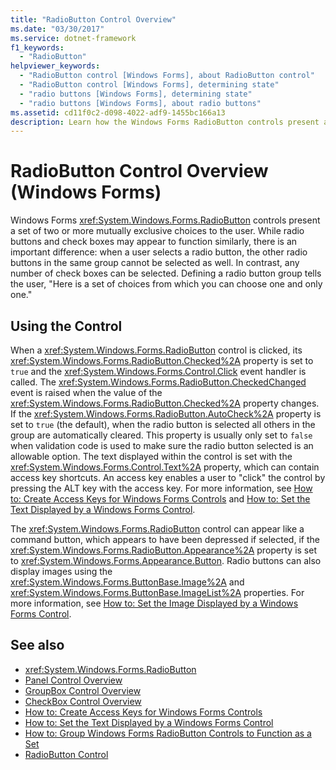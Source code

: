 ```yaml
---
title: "RadioButton Control Overview"
ms.date: "03/30/2017"
ms.service: dotnet-framework
f1_keywords: 
  - "RadioButton"
helpviewer_keywords: 
  - "RadioButton control [Windows Forms], about RadioButton control"
  - "RadioButton control [Windows Forms], determining state"
  - "radio buttons [Windows Forms], determining state"
  - "radio buttons [Windows Forms], about radio buttons"
ms.assetid: cd11f0c2-d098-4022-adf9-1455bc166a13
description: Learn how the Windows Forms RadioButton controls present a set of two or more mutually exclusive choices to the user.
---
```

# RadioButton Control Overview (Windows Forms)

Windows Forms <xref:System.Windows.Forms.RadioButton> controls present a set of two or more mutually exclusive choices to the user. While radio buttons and check boxes may appear to function similarly, there is an important difference: when a user selects a radio button, the other radio buttons in the same group cannot be selected as well. In contrast, any number of check boxes can be selected. Defining a radio button group tells the user, "Here is a set of choices from which you can choose one and only one."  
  
## Using the Control  

When a <xref:System.Windows.Forms.RadioButton> control is clicked, its <xref:System.Windows.Forms.RadioButton.Checked%2A> property is set to `true` and the <xref:System.Windows.Forms.Control.Click> event handler is called. The <xref:System.Windows.Forms.RadioButton.CheckedChanged> event is raised when the value of the <xref:System.Windows.Forms.RadioButton.Checked%2A> property changes. If the <xref:System.Windows.Forms.RadioButton.AutoCheck%2A> property is set to `true` (the default), when the radio button is selected all others in the group are automatically cleared. This property is usually only set to `false` when validation code is used to make sure the radio button selected is an allowable option. The text displayed within the control is set with the <xref:System.Windows.Forms.Control.Text%2A> property, which can contain access key shortcuts. An access key enables a user to "click" the control by pressing the ALT key with the access key. For more information, see [How to: Create Access Keys for Windows Forms Controls](how-to-create-access-keys.md) and [How to: Set the Text Displayed by a Windows Forms Control](how-to-set-the-display-text.md).  
  
The <xref:System.Windows.Forms.RadioButton> control can appear like a command button, which appears to have been depressed if selected, if the <xref:System.Windows.Forms.RadioButton.Appearance%2A> property is set to <xref:System.Windows.Forms.Appearance.Button>. Radio buttons can also display images using the <xref:System.Windows.Forms.ButtonBase.Image%2A> and <xref:System.Windows.Forms.ButtonBase.ImageList%2A> properties. For more information, see [How to: Set the Image Displayed by a Windows Forms Control](how-to-add-a-picture-to-a-control.md).  
  
## See also

- <xref:System.Windows.Forms.RadioButton>
- [Panel Control Overview](panel-control-overview-windows-forms.md)
- [GroupBox Control Overview](groupbox-control-overview-windows-forms.md)
- [CheckBox Control Overview](checkbox-control-overview-windows-forms.md)
- [How to: Create Access Keys for Windows Forms Controls](how-to-create-access-keys.md)
- [How to: Set the Text Displayed by a Windows Forms Control](how-to-set-the-display-text.md)
- [How to: Group Windows Forms RadioButton Controls to Function as a Set](how-to-group-windows-forms-radiobutton-controls-to-function-as-a-set.md)
- [RadioButton Control](radiobutton-control-windows-forms.md)
